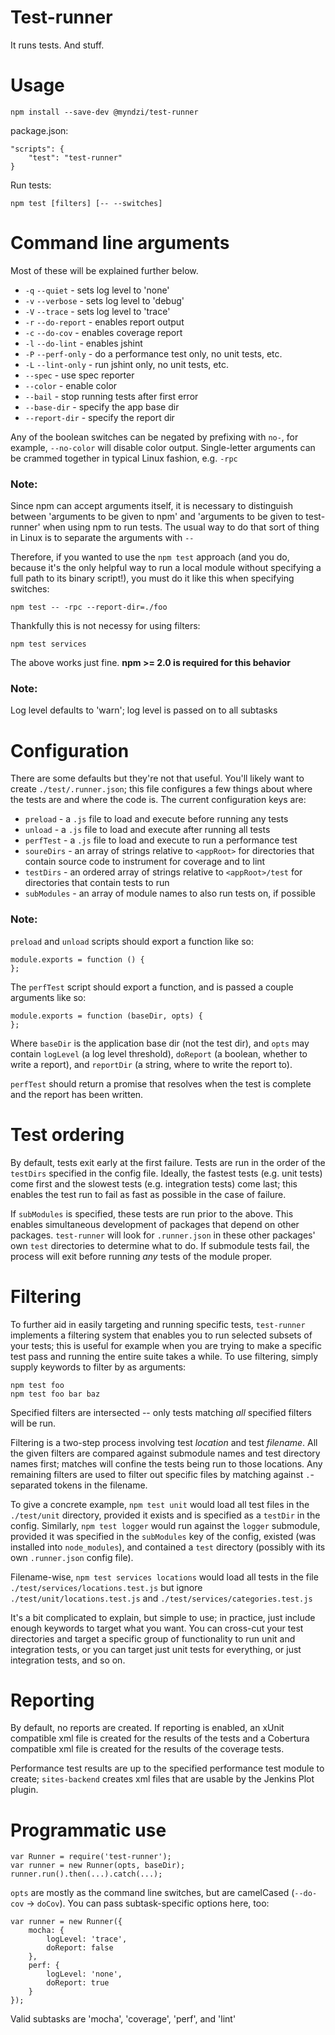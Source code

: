 # Test-runner

It runs tests. And stuff.

# Usage

    npm install --save-dev @myndzi/test-runner

package.json:

    "scripts": {
        "test": "test-runner"
    }

Run tests:

    npm test [filters] [-- --switches]

# Command line arguments

Most of these will be explained further below.

- `-q` `--quiet` - sets log level to 'none'
- `-v` `--verbose` - sets log level to 'debug'
- `-V` `--trace` - sets log level to 'trace'
- `-r` `--do-report` - enables report output
- `-c` `--do-cov` - enables coverage report
- `-l` `--do-lint` - enables jshint
- `-P` `--perf-only` - do a performance test only, no unit tests, etc.
- `-L` `--lint-only` - run jshint only, no unit tests, etc.
- `--spec` - use spec reporter
- `--color` - enable color
- `--bail` - stop running tests after first error
- `--base-dir` - specify the app base dir
- `--report-dir` - specify the report dir

Any of the boolean switches can be negated by prefixing with `no-`, for example, `--no-color` will disable color output. Single-letter arguments can be crammed together in typical Linux fashion, e.g. `-rpc`

### Note:
Since npm can accept arguments itself, it is necessary to distinguish between 'arguments to be given to npm' and 'arguments to be given to test-runner' when using npm to run tests. The usual way to do that sort of thing in Linux is to separate the arguments with `--`

Therefore, if you wanted to use the `npm test` approach (and you do, because it's the only helpful way to run a local module without specifying a full path to its binary script!), you must do it like this when specifying switches:

    npm test -- -rpc --report-dir=./foo

Thankfully this is not necessy for using filters:

    npm test services

The above works just fine. **npm >= 2.0 is required for this behavior**

### Note:
Log level defaults to 'warn'; log level is passed on to all subtasks

# Configuration

There are some defaults but they're not that useful. You'll likely want to create `./test/.runner.json`; this file configures a few things about where the tests are and where the code is. The current configuration keys are:

- `preload` - a `.js` file to load and execute before running any tests
- `unload` - a `.js` file to load and execute after running all tests
- `perfTest` - a `.js` file to load and execute to run a performance test
- `soureDirs` - an array of strings relative to `<appRoot>` for directories that contain source code to instrument for coverage and to lint
- `testDirs` - an ordered array of strings relative to `<appRoot>/test` for directories that contain tests to run
- `subModules` - an array of module names to also run tests on, if possible

### Note:
`preload` and `unload` scripts should export a function like so:

    module.exports = function () {
    };

The `perfTest` script should export a function, and is passed a couple arguments like so:

    module.exports = function (baseDir, opts) {
    };

Where `baseDir` is the application base dir (not the test dir), and `opts` may contain `logLevel` (a log level threshold), `doReport` (a boolean, whether to write a report), and `reportDir` (a string, where to write the report to). 

`perfTest` should return a promise that resolves when the test is complete and the report has been written.

# Test ordering

By default, tests exit early at the first failure. Tests are run in the order of the `testDirs` specified in the config file. Ideally, the fastest tests (e.g. unit tests) come first and the slowest tests (e.g. integration tests) come last; this enables the test run to fail as fast as possible in the case of failure.

If `subModules` is specified, these tests are run prior to the above. This enables simultaneous development of packages that depend on other packages. `test-runner` will look for `.runner.json` in these other packages' own `test` directories to determine what to do. If submodule tests fail, the process will exit before running *any* tests of the module proper.

# Filtering

To further aid in easily targeting and running specific tests, `test-runner` implements a filtering system that enables you to run selected subsets of your tests; this is useful for example when you are trying to make a specific test pass and running the entire suite takes a while. To use filtering, simply supply keywords to filter by as arguments:

    npm test foo
    npm test foo bar baz

Specified filters are intersected -- only tests matching *all* specified filters will be run.

Filtering is a two-step process involving test *location* and test *filename*. All the given filters are compared against submodule names and test directory names first; matches will confine the tests being run to those locations. Any remaining filters are used to filter out specific files by matching against `.`-separated tokens in the filename.

To give a concrete example, `npm test unit` would load all test files in the `./test/unit` directory, provided it exists and is specified as a `testDir` in the config. Similarly, `npm test logger` would run against the `logger` submodule, provided it was specified in the `subModules` key of the config, existed (was installed into `node_modules`), and contained a `test` directory (possibly with its own `.runner.json` config file).

Filename-wise, `npm test services locations` would load all tests in the file `./test/services/locations.test.js` but ignore `./test/unit/locations.test.js` and `./test/services/categories.test.js`

It's a bit complicated to explain, but simple to use; in practice, just include enough keywords to target what you want. You can cross-cut your test directories and target a specific group of functionality to run unit and integration tests, or you can target just unit tests for everything, or just integration tests, and so on.

# Reporting

By default, no reports are created. If reporting is enabled, an xUnit compatible xml file is created for the results of the tests and a Cobertura compatible xml file is created for the results of the coverage tests.

Performance test results are up to the specified performance test module to create; `sites-backend` creates xml files that are usable by the Jenkins Plot plugin.

# Programmatic use

    var Runner = require('test-runner');
    var runner = new Runner(opts, baseDir);
    runner.run().then(...).catch(...);

`opts` are mostly as the command line switches, but are camelCased (`--do-cov` -> `doCov`). You can pass subtask-specific options here, too:

    var runner = new Runner({
        mocha: {
            logLevel: 'trace',
            doReport: false
        },
        perf: {
            logLevel: 'none',
            doReport: true
        }
    });

Valid subtasks are 'mocha', 'coverage', 'perf', and 'lint'
